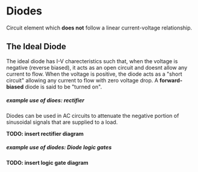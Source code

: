 # Diodes

Circuit element which **does not** follow a linear current-voltage relationship. 

## The Ideal Diode

The ideal diode has I-V charecteristics such that, when the voltage is negative
(reverse biased), it acts as an open circuit and doesnt allow any current
to flow. When the voltage is positive, the diode acts as a "short circuit"
allowing any current to flow with zero voltage drop. A **forward-biased** diode
is said to be "turned on". 

##### example use of dioes: rectifier

Diodes can be used in AC circuits to attenuate the negative portion of
sinusoidal signals that are supplied to a load. 

**TODO: insert rectifier diagram**

##### example use of diodes: Diode logic gates

**TODO: insert logic gate diagram**





